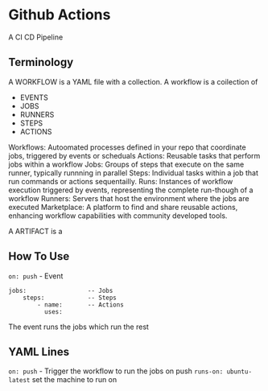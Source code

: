 # Github Actions

A CI CD Pipeline

## Terminology

A WORKFLOW is a YAML file with a collection.
A workflow is a coilection of

- EVENTS
- JOBS
- RUNNERS
- STEPS
- ACTIONS

Workflows: Autoomated processes defined in your repo that coordinate jobs, triggered by events or scheduals
Actions: Reusable tasks that perform jobs within a workflow
Jobs: Groups of steps that execute on the same runner, typically runnning in parallel
Steps: Individual tasks within a job that run commands or actions sequentailly.
Runs: Instances of workflow execution triggered by events, representing the complete run-though of a workflow
Runners: Servers that host the environment where the jobs are executed
Marketplace: A platform to find and share reusable actions, enhancing workflow capabilities with community developed tools.

A ARTIFACT is a

## How To Use

`on: push` - Event

```
jobs:                 -- Jobs
    steps:            -- Steps
        - name:       -- Actions
          uses:
```

The event runs the jobs which run the rest
## YAML Lines

`on: push` - Trigger the workflow to run the jobs on push
`runs-on: ubuntu-latest` set the machine to run on
